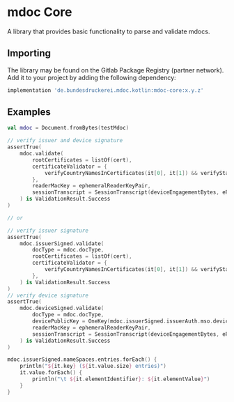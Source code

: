 # mdoc Core

A library that provides basic functionality to parse and validate mdocs.

## Importing

The library may be found on the Gitlab Package Registry (partner network).
Add it to your project by adding the following dependency:

```groovy
implementation 'de.bundesdruckerei.mdoc.kotlin:mdoc-core:x.y.z'
```

## Examples

```kotlin
val mdoc = Document.fromBytes(testMdoc)

// verify issuer and device signature
assertTrue(
    mdoc.validate(
        rootCertificates = listOf(cert),
        certificateValidator = {
            verifyCountryNamesInCertificates(it[0], it[1]) && verifyStateNameInCertificates(it[0], it[1])
        },
        readerMacKey = ephemeralReaderKeyPair,
        sessionTranscript = SessionTranscript(deviceEngagementBytes, eReaderKeyBytes, handoverBytes),
    ) is ValidationResult.Success
)

// or

// verify issuer signature
assertTrue(
    mdoc.issuerSigned.validate(
        docType = mdoc.docType,
        rootCertificates = listOf(cert),
        certificateValidator = {
            verifyCountryNamesInCertificates(it[0], it[1]) && verifyStateNameInCertificates(it[0], it[1])
        },
    ) is ValidationResult.Success
)
// verify device signature
assertTrue(
    mdoc.deviceSigned.validate(
        docType = mdoc.docType,
        devicePublicKey = OneKey(mdoc.issuerSigned.issuerAuth.mso.deviceKeyInfo.deviceKey.AsPublicKey(), null),
        readerMacKey = ephemeralReaderKeyPair,
        sessionTranscript = SessionTranscript(deviceEngagementBytes, eReaderKeyBytes, handoverBytes)
    ) is ValidationResult.Success
)

mdoc.issuerSigned.nameSpaces.entries.forEach() {
    println("${it.key} (${it.value.size} entries)")
    it.value.forEach() {
        println("\t ${it.elementIdentifier}: ${it.elementValue}")
    }
}
```
